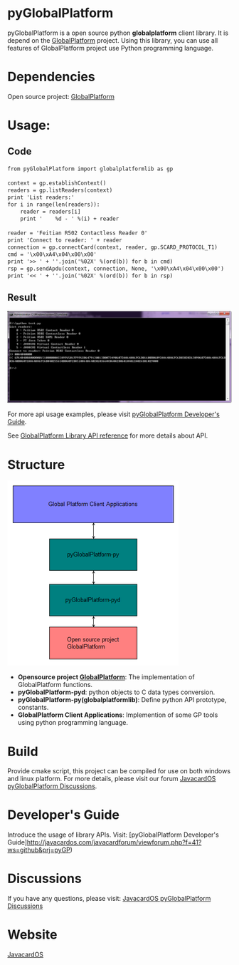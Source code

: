 # pyGlobalPlatform
pyGlobalPlatform is a open source python **globalplatform** client library. It is depend on the [GlobalPlatform](http://sourceforge.net/projects/globalplatform/) project. Using this library, you can use all features of GlobalPlatform project use Python programming language.

# Dependencies
Open source project: [GlobalPlatform](http://sourceforge.net/projects/globalplatform/)

# Usage:
## Code

    from pyGlobalPlatform import globalplatformlib as gp

    context = gp.establishContext()
    readers = gp.listReaders(context)
    print 'List readers:'
    for i in range(len(readers)):
        reader = readers[i]
        print '    %d - ' %(i) + reader

    reader = 'Feitian R502 Contactless Reader 0'
    print 'Connect to reader: ' + reader
    connection = gp.connectCard(context, reader, gp.SCARD_PROTOCOL_T1)
    cmd = '\x00\xA4\x04\x00\x00'
    print '>> ' + ''.join('%02X' %(ord(b)) for b in cmd)
    rsp = gp.sendApdu(context, connection, None, '\x00\xA4\x04\x00\x00')
    print '<< ' + ''.join('%02X' %(ord(b)) for b in rsp)

## Result
![Usage](pyGlobalPlatform-usage.png)

For more api usage examples, please visit [pyGlobalPlatform Developer's Guide](http://javacardos.com/javacardforum/viewforum.php?f=41?ws=github&prj=pyGP).

See [GlobalPlatform Library API reference](http://globalplatform.sourceforge.net/apidocs/index.html) for more details about API.

# Structure
![Structure](pyGlobalPlatform.png)

- **Opensource project [GlobalPlatform](http://sourceforge.net/projects/globalplatform/)**: The implementation of GlobalPlatform functions.
- **pyGlobalPlatform-pyd**: python objects to C data types conversion.
- **pyGlobalPlatform-py(globalplatformlib)**: Define python API prototype, constants.
- **GlobalPlatform Client Applications**: Implemention of some GP tools using python programming language.


# Build

Provide cmake script, this project can be compiled for use on both windows and linux platform. For more details, please visit our forum [JavacardOS pyGlobalPlatform Discussions](http://javacardos.com/javacardforum/viewforum.php?f=41?ws=github&prj=pyGP).

# Developer's Guide
Introduce the usage of library APIs. Visit: [pyGlobalPlatform Developer's Guide]http://javacardos.com/javacardforum/viewforum.php?f=41?ws=github&prj=pyGP)
# Discussions
If you have any questions, please visit: [JavacardOS pyGlobalPlatform Discussions](http://javacardos.com/javacardforum/viewforum.php?f=41?ws=github&prj=pyGP)

# Website
[JavacardOS](http://www.javacardos.com)
